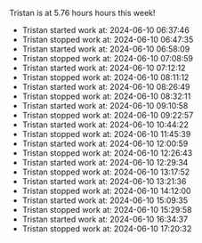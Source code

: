 Tristan is at 5.76 hours hours this week!
* Tristan started work at: 2024-06-10 06:37:46
* Tristan stopped work at: 2024-06-10 06:47:35
* Tristan started work at: 2024-06-10 06:58:09
* Tristan stopped work at: 2024-06-10 07:08:59
* Tristan started work at: 2024-06-10 07:12:12
* Tristan stopped work at: 2024-06-10 08:11:12
* Tristan started work at: 2024-06-10 08:26:49
* Tristan stopped work at: 2024-06-10 08:32:11
* Tristan started work at: 2024-06-10 09:10:58
* Tristan stopped work at: 2024-06-10 09:22:57
* Tristan started work at: 2024-06-10 10:44:22
* Tristan stopped work at: 2024-06-10 11:45:39
* Tristan started work at: 2024-06-10 12:00:59
* Tristan stopped work at: 2024-06-10 12:26:43
* Tristan started work at: 2024-06-10 12:29:34
* Tristan stopped work at: 2024-06-10 13:17:52
* Tristan started work at: 2024-06-10 13:21:36
* Tristan stopped work at: 2024-06-10 14:12:00
* Tristan started work at: 2024-06-10 15:09:35
* Tristan stopped work at: 2024-06-10 15:29:58
* Tristan started work at: 2024-06-10 16:34:37
* Tristan stopped work at: 2024-06-10 17:20:32
